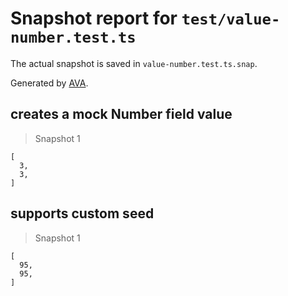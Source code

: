 # Snapshot report for `test/value-number.test.ts`

The actual snapshot is saved in `value-number.test.ts.snap`.

Generated by [AVA](https://avajs.dev).

## creates a mock Number field value

> Snapshot 1

    [
      3,
      3,
    ]

## supports custom seed

> Snapshot 1

    [
      95,
      95,
    ]
